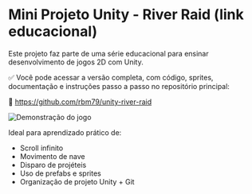 # Mini Projeto Unity - River Raid (link educacional)

Este projeto faz parte de uma série educacional para ensinar desenvolvimento de jogos 2D com Unity.

✅ Você pode acessar a versão completa, com código, sprites, documentação e instruções passo a passo no repositório principal:

🔗 https://github.com/rbm79/unity-river-raid

![Demonstração do jogo](/unity/assets/demo.gif)

Ideal para aprendizado prático de:
- Scroll infinito
- Movimento de nave
- Disparo de projéteis
- Uso de prefabs e sprites
- Organização de projeto Unity + Git

